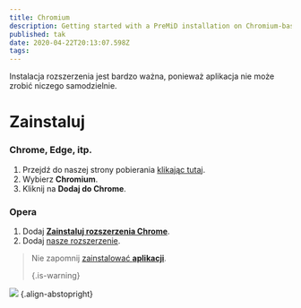 ```yaml
---
title: Chromium
description: Getting started with a PreMiD installation on Chromium-based browsers
published: tak
date: 2020-04-22T20:13:07.598Z
tags:
---
```


Instalacja rozszerzenia jest bardzo ważna, ponieważ aplikacja nie może zrobić niczego samodzielnie.

# Zainstaluj
### Chrome, Edge, itp.
1. Przejdź do naszej strony pobierania [klikając tutaj](https://premid.app/downloads).
2. Wybierz **Chromium**.
3. Kliknij na **Dodaj do Chrome**.

### Opera
1. Dodaj **[Zainstaluj rozszerzenia Chrome](https://addons.opera.com/en/extensions/details/install-chrome-extensions/)**.
2. Dodaj [nasze rozszerzenie](https://premid.app/downloads).

> Nie zapomnij [zainstalować **aplikacji**](/install). 
> 
> {.is-warning}

![](https://img.icons8.com/color/2x/chrome.png) {.align-abstopright}